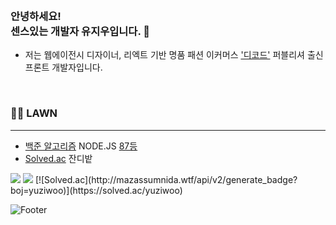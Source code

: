 ### <br/>안녕하세요! <br/> 센스있는 개발자 유지우입니다. 👋
- 저는 웹에이전시 디자이너, 리엑트 기반 명품 패션 이커머스 ['디코드'](https://www.itsdcode.com/) 퍼블리셔 출신 프론트 개발자입니다.
<br/>

### :farmer: LAWN
---
- [백준 알고리즘](https://www.acmicpc.net/user/yuziwoo) NODE.JS [87등](https://www.acmicpc.net/ranklist/language/17/1)
- [Solved.ac](https://solved.ac/profile/yuziwoo) 잔디밭
<img src="http://mazandi.herokuapp.com/api?handle=yuziwoo&theme=cold"/>
<img src="https://mazassumnida.wtf/api/v2/generate_badge?boj=yuziwoo"/>
[![Solved.ac](http://mazassumnida.wtf/api/v2/generate_badge?boj=yuziwoo)](https://solved.ac/yuziwoo)

 
![Footer](https://capsule-render.vercel.app/api?type=waving&color=gradient&height=200&section=footer)
